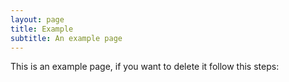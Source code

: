 ```yaml
---
layout: page
title: Example
subtitle: An example page
---
```


This is an example page, if you want to delete it follow this steps:
